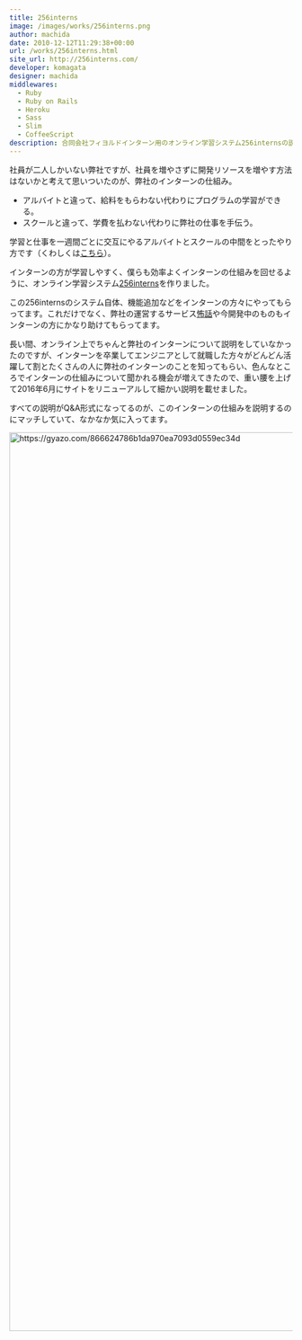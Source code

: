 ```yaml
---
title: 256interns
image: /images/works/256interns.png
author: machida
date: 2010-12-12T11:29:38+00:00
url: /works/256interns.html
site_url: http://256interns.com/
developer: komagata
designer: machida
middlewares:
  - Ruby
  - Ruby on Rails
  - Heroku
  - Sass
  - Slim
  - CoffeeScript
description: 合同会社フィヨルドインターン用のオンライン学習システム256internsの説明です。
---
```


社員が二人しかいない弊社ですが、社員を増やさずに開発リソースを増やす方法はないかと考えて思いついたのが、弊社のインターンの仕組み。

<ul>
<li>アルバイトと違って、給料をもらわない代わりにプログラムの学習ができる。</li>
<li>スクールと違って、学費を払わない代わりに弊社の仕事を手伝う。</li>
</ul>

学習と仕事を一週間ごとに交互にやるアルバイトとスクールの中間をとったやり方です（くわしくは[こちら](http://www.remotework-labo.jp/2015/10/interview_09/)）。

インターンの方が学習しやすく、僕らも効率よくインターンの仕組みを回せるように、オンライン学習システム[256interns](http://256interns.com/)を作りました。

この256internsのシステム自体、機能追加などをインターンの方々にやってもらってます。これだけでなく、弊社の運営するサービス[怖話](http://kowabana.jp)や今開発中のものもインターンの方にかなり助けてもらってます。

長い間、オンライン上でちゃんと弊社のインターンについて説明をしていなかったのですが、インターンを卒業してエンジニアとして就職した方々がどんどん活躍して割とたくさんの人に弊社のインターンのことを知ってもらい、色んなところでインターンの仕組みについて聞かれる機会が増えてきたので、重い腰を上げて2016年6月にサイトをリニューアルして細かい説明を載せました。

すべての説明がQ&A形式になってるのが、このインターンの仕組みを説明するのにマッチしていて、なかなか気に入ってます。

<img src="https://i.gyazo.com/866624786b1da970ea7093d0559ec34d.png" alt="https://gyazo.com/866624786b1da970ea7093d0559ec34d" width="1600"/>
